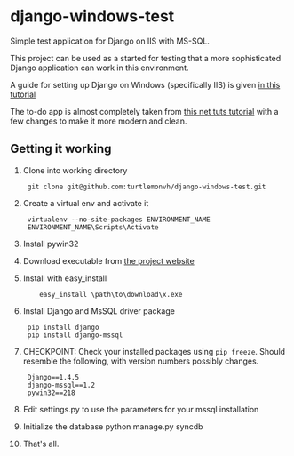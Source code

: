 django-windows-test
===================

Simple test application for Django on IIS with MS-SQL.

This project can be used as a started for testing that a more sophisticated Django application can work in this environment.

A guide for setting up Django on Windows (specifically IIS) is given [in this tutorial](http://blog.wolfplusplus.com/?p=272)

The to-do app is almost completely taken from [this net tuts tutorial](http://net.tutsplus.com/tutorials/python-tutorials/intro-to-django-building-a-to-do-list/) with a few changes to make it more modern and clean.

Getting it working
-------------------
1. Clone into working directory

        git clone git@github.com:turtlemonvh/django-windows-test.git

1. Create a virtual env and activate it

        virtualenv --no-site-packages ENVIRONMENT_NAME
        ENVIRONMENT_NAME\Scripts\Activate

1. Install pywin32
  1. Download executable from [the project website](http://sourceforge.net/projects/pywin32/files/pywin32/)
  1. Install with easy_install

             easy_install \path\to\download\x.exe

1. Install Django and MsSQL driver package

        pip install django
        pip install django-mssql

1. CHECKPOINT: Check your installed packages using `pip freeze`.  Should resemble the following, with version numbers possibly changes.

        Django==1.4.5
        django-mssql==1.2
        pywin32==218

1. Edit settings.py to use the parameters for your mssql installation

1. Initialize the database
    python manage.py syncdb
    
1. That's all.
